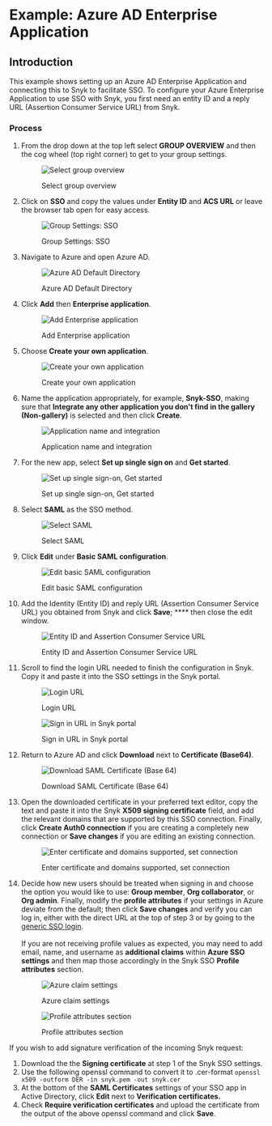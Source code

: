 # Example: Azure AD Enterprise Application

## Introduction

This example shows setting up an Azure AD Enterprise Application and connecting this to Snyk to facilitate SSO. To configure your Azure Enterprise Application to use SSO with Snyk, you first need an entity ID and a reply URL (Assertion Consumer Service URL) from Snyk.

### Process

1.  From the drop down at the top left select **GROUP OVERVIEW** and then the cog wheel (top right corner) to get to your group settings.

    <figure><img src="../../../.gitbook/assets/1 (1) (1) (1) (1) (1) (1) (1) (1) (1) (1) (1) (1) (1) (1) (1) (1) (1) (1).png" alt="Select group overview"><figcaption><p>Select group overview</p></figcaption></figure>
2.  Click on **SSO** and copy the values under **Entity ID** and **ACS URL** or leave the browser tab open for easy access.

    <figure><img src="../../../.gitbook/assets/2 (1) (1) (1).png" alt="Group Settings: SSO"><figcaption><p>Group Settings: SSO</p></figcaption></figure>
3.  Navigate to Azure and open Azure AD.

    <figure><img src="../../../.gitbook/assets/3 (1) (1) (1) (1) (1) (1) (1) (1) (1) (1) (1) (1) (1) (1) (1).png" alt="Azure AD Default Directory"><figcaption><p>Azure AD Default Directory</p></figcaption></figure>
4.  Click **Add** then **Enterprise application**.

    <figure><img src="../../../.gitbook/assets/4 (1) (1) (1) (1) (1) (1) (1) (1) (1) (1) (1) (1) (1) (1) (1).png" alt="Add Enterprise application"><figcaption><p>Add Enterprise application</p></figcaption></figure>
5.  Choose **Create your own application**.

    <figure><img src="../../../.gitbook/assets/5 (5).png" alt="Create your own application"><figcaption><p>Create your own application</p></figcaption></figure>
6.  Name the application appropriately, for example, **Snyk-SSO**, making sure that **Integrate any other application you don't find in the gallery (Non-gallery)** is selected and then click **Create**.

    <figure><img src="../../../.gitbook/assets/6 (1) (1) (1) (1) (1).png" alt="Application name and integration"><figcaption><p>Application name and integration</p></figcaption></figure>
7.  For the new app, select **Set up single sign on** and **Get started**.

    <figure><img src="../../../.gitbook/assets/7 (1) (1) (1) (1) (1) (1) (1) (1) (1) (1) (1) (1) (1) (1) (2).png" alt="Set up single sign-on, Get started"><figcaption><p>Set up single sign-on, Get started</p></figcaption></figure>
8.  Select **SAML** as the SSO method.

    <figure><img src="../../../.gitbook/assets/8 (1).png" alt="Select SAML"><figcaption><p>Select SAML</p></figcaption></figure>
9.  Click **Edit** under **Basic SAML configuration**.

    <figure><img src="../../../.gitbook/assets/9 (2) (1) (1) (1) (1).png" alt="Edit basic SAML configuration"><figcaption><p>Edit basic SAML configuration</p></figcaption></figure>
10. Add the Identity (Entity ID) and reply URL (Assertion Consumer Service URL) you obtained from Snyk and click **Save**; \*\*\*\* then close the edit window.

    <figure><img src="../../../.gitbook/assets/10.png" alt="Entity ID and Assertion Consumer Service URL"><figcaption><p>Entity ID and Assertion Consumer Service URL</p></figcaption></figure>
11. Scroll to find the login URL needed to finish the configuration in Snyk. Copy it and paste it into the SSO settings in the Snyk portal.

    <figure><img src="../../../.gitbook/assets/11 (2).png" alt="Login URL"><figcaption><p>Login URL</p></figcaption></figure>

    <figure><img src="../../../.gitbook/assets/1 (1) (3) (1) (1) (1) (1) (1) (1) (1) (1) (1) (1) (1) (1).png" alt="Sign in URL in Snyk portal"><figcaption><p>Sign in URL in Snyk portal</p></figcaption></figure>
12. Return to Azure AD and click **Download** next to **Certificate (Base64)**.

    <figure><img src="../../../.gitbook/assets/13.png" alt="Download SAML Certificate (Base 64)"><figcaption><p>Download SAML Certificate (Base 64)</p></figcaption></figure>
13. Open the downloaded certificate in your preferred text editor, copy the text and paste it into the Snyk **X509 signing certificate** field, and add the relevant domains that are supported by this SSO connection. Finally, click **Create Auth0 connection** if you are creating a completely new connection or **Save changes** if you are editing an existing connection.

    <figure><img src="../../../.gitbook/assets/14.png" alt="Enter certificate and domains supported, set connection"><figcaption><p>Enter certificate and domains supported, set connection</p></figcaption></figure>
14. Decide how new users should be treated when signing in and choose the option you would like to use: **Group member**, **Org collaborator**, or **Org admin**. Finally, modify the **profile attributes** if your settings in Azure deviate from the default; then click **Save changes** and verify you can log in, either with the direct URL at the top of step 3 or by going to the [generic SSO login](https://app.snyk.io/login/sso).\
    \
    If you are not receiving profile values as expected, you may need to add email, name, and username as **additional claims** within **Azure SSO settings** and then map those accordingly in the Snyk SSO **Profile attributes** section.

    <figure><img src="../../../.gitbook/assets/claim1.png" alt="Azure claim settings"><figcaption><p>Azure claim settings</p></figcaption></figure>

    <figure><img src="../../../.gitbook/assets/image2.png" alt="Profile attributes section"><figcaption><p>Profile attributes section</p></figcaption></figure>

If you wish to add signature verification of the incoming Snyk request:

1. Download the the **Signing certificate** at step 1 of the Snyk SSO settings.
2. Use the following openssl command to convert it to .cer-format `openssl x509 -outform DER -in snyk.pem -out snyk.cer`
3. At the bottom of the **SAML Certificates** settings of your SSO app in Active Directory, click **Edit** next to **Verification certificates.**
4. Check **Require verification certificates** and upload the certificate from the output of the above openssl command and click **Save**.
